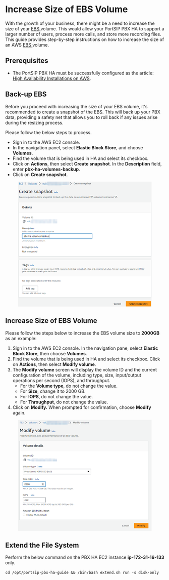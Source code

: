 # Increase Size of EBS Volume

With the growth of your business, there might be a need to increase the size of your [EBS ](https://docs.aws.amazon.com/AWSEC2/latest/UserGuide/AmazonEBS.html)volume. This would allow your PortSIP PBX HA to support a larger number of users, process more calls, and store more recording files. This guide provides step-by-step instructions on how to increase the size of an AWS [EBS ](https://docs.aws.amazon.com/AWSEC2/latest/UserGuide/AmazonEBS.html)volume.

## Prerequisites

* The PortSIP PBX HA must be successfully configured as the article: [High Availability Installations on AWS](high-availability-installations-on-aws.md).

## **Back-up EBS**&#x20;

Before you proceed with increasing the size of your EBS volume, it's recommended to create a snapshot of the EBS. This will back up your PBX data, providing a safety net that allows you to roll back if any issues arise during the resizing process.

Please follow the below steps to process.

* Sign in to the AWS EC2 console.&#x20;
* In the navigation panel, select **Elastic Block Store**, and choose **Volumes**. &#x20;
* Find the volume that is being used in HA and select its checkbox.&#x20;
* Click on **Actions**, then select **Create snapshot**. In the **Description** field, enter **pbx-ha-volumes-backup**.&#x20;
* Click on **Create snapshot**.

<figure><img src="../../.gitbook/assets/aws-ha-16.png" alt=""><figcaption></figcaption></figure>

## Increase Size of EBS Volume

Please follow the steps below to increase the EBS volume size to **2000GB** as an example:

1. Sign in to the AWS EC2 console. In the navigation pane, select **Elastic Block Store**, then choose **Volumes**.&#x20;
2. Find the volume that is being used in HA and select its checkbox. Click on **Actions**, then select **Modify volume**.&#x20;
3. The **Modify volume** screen will display the volume ID and the current configuration of the volume, including type, size, input/output operations per second (IOPS), and throughput.&#x20;
   * For the **Volume type**, do not change the value.
   * For **Size**, change it to 2000 GB.&#x20;
   * For **IOPS**, do not change the value.&#x20;
   * For **Throughput**, do not change the value.&#x20;
4. Click on **Modify.** When prompted for confirmation, choose **Modify** again.

<figure><img src="../../.gitbook/assets/aws-ha-17.png" alt=""><figcaption></figcaption></figure>

## Extend the File System <a href="#extend-the-file-system" id="extend-the-file-system"></a>

Perform the below command on the PBX HA EC2 instance **ip-172-31-16-133** only.

```
cd /opt/portsip-pbx-ha-guide && /bin/bash extend.sh run -s disk-only
```



